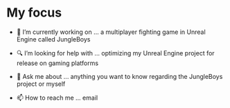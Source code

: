 # My focus


- 👾 I’m currently working on ... a multiplayer fighting game in Unreal Engine called JungleBoys

- 🔍 I’m looking for help with ... optimizing my Unreal Engine project for release on gaming platforms

- 💬 Ask me about ... anything you want to know regarding the JungleBoys project or myself

- 📫 How to reach me ... email

